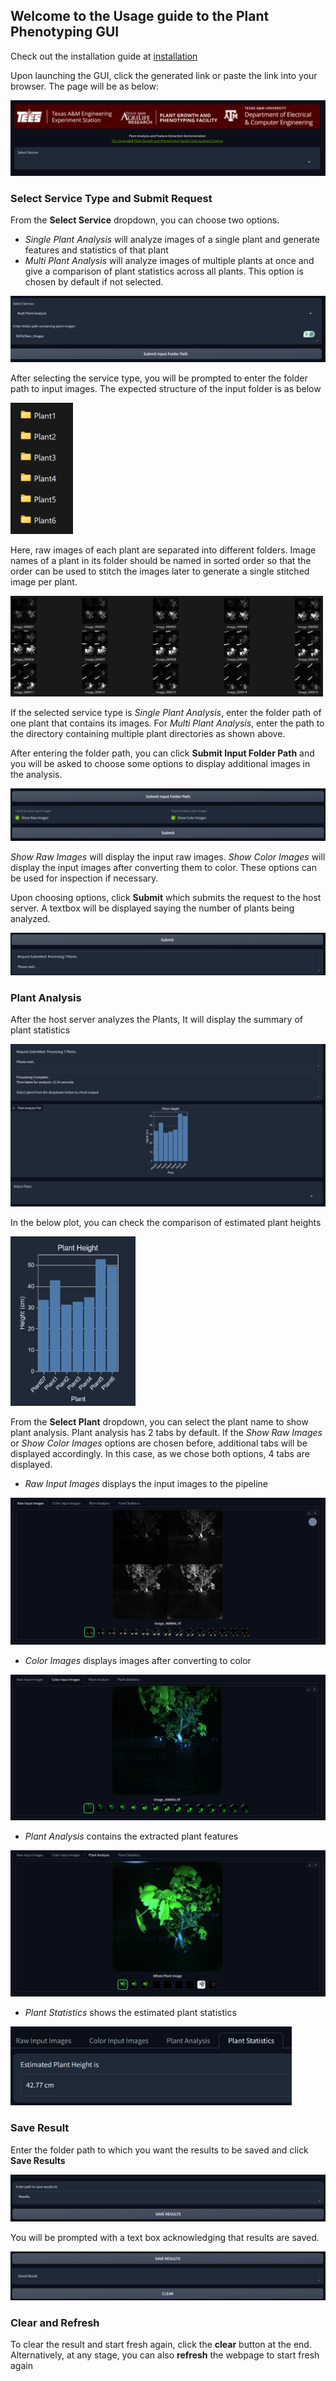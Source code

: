 ## Welcome to the Usage guide to the Plant Phenotyping GUI

Check out the installation guide at [installation](installation.md)

Upon launching the GUI, click the generated link or paste the link into your browser. The page will be as below:

![fresh](./images/fresh.png)


### Select Service Type and Submit Request

From the **Select Service** dropdown, you can choose two options.

* *Single Plant Analysis* will analyze images of a single plant and generate features and statistics of that plant
* *Multi Plant Analysis* will analyze images of multiple plants at once and give a comparison of plant statistics across all plants. This option is chosen by default if not selected.

![submit input path](./images/submit_input_path.png)

After selecting the service type, you will be prompted to enter the folder path to input images. The expected structure of the input folder is as below

<img src="./images/plants_folder.png" alt="drawing" width="100"/>

Here, raw images of each plant are separated into different folders. Image names of a plant in its folder should be named in sorted order so that the order can be used to stitch the images later to generate a single stitched image per plant.

<img src="./images/plant_folder.png" alt="drawing" width="500"/>

If the selected service type is *Single Plant Analysis*, enter the folder path of one plant that contains its images. For *Multi Plant Analysis*, enter the path to the directory containing multiple plant directories as shown above.

After entering the folder path, you can click **Submit Input Folder Path** and you will be asked to choose some options to display additional images in the analysis.

![image](./images/output_options.png)

*Show Raw Images* will display the input raw images. *Show Color Images* will display the input images after converting them to color. These options can be used for inspection if necessary.

Upon choosing options, click **Submit** which submits the request to the host server. A textbox will be displayed saying the number of plants being analyzed.

![image](./images/submit_request.png)


### Plant Analysis

After the host server analyzes the Plants, It will display the summary of plant statistics

![image](./images/request_processed.png)

In the below plot, you can check the comparison of estimated plant heights

<img src="./images/statistics_plot.png" alt="drawing" width="200"/>

From the **Select Plant** dropdown, you can select the plant name to show plant analysis. Plant analysis has 2 tabs by default. If the *Show Raw Images* or *Show Color Images* options are chosen before, additional tabs will be displayed accordingly. In this case, as we chose both options, 4 tabs are displayed.

* *Raw Input Images* displays the input images to the pipeline

![image](./images/input_images_tab.png)

* *Color Images* displays images after converting to color

![image](./images/color_images_tab.png)

* *Plant Analysis* contains the extracted plant features

![image](./images/plant_analysis_tab.png)

* *Plant Statistics* shows the estimated plant statistics

<img src="./images/plant_statistics_tab.png" alt="drawing" width="450"/>


### Save Result

Enter the folder path to which you want the results to be saved and click **Save Results**

![image](./images/enter_save_path.png)

You will be prompted with a text box acknowledging that results are saved.

![image](./images/result_saved.png)


### Clear and Refresh

To clear the result and start fresh again, click the **clear** button at the end. Alternatively, at any stage, you can also **refresh** the webpage to start fresh again
